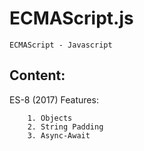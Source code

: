 # ECMAScript.js
    ECMAScript - Javascript

## Content:

ES-8 (2017) Features:

        1. Objects
        2. String Padding
        3. Async-Await
